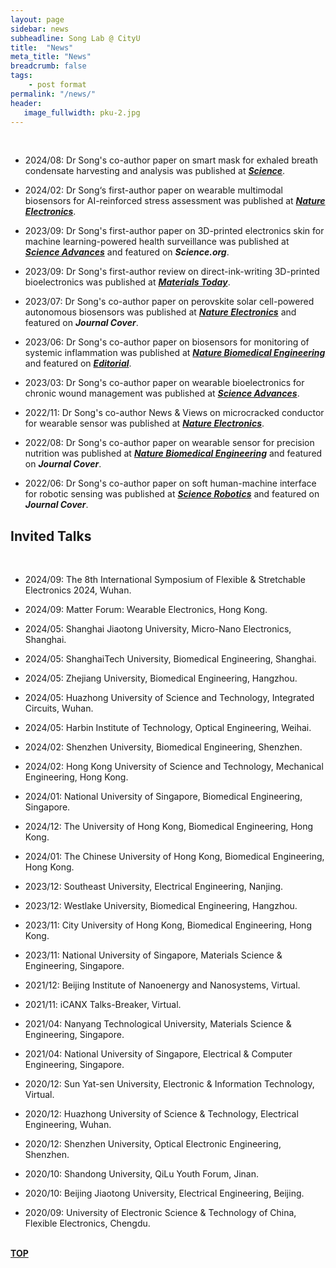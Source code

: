 ```yaml
---
layout: page
sidebar: news
subheadline: Song Lab @ CityU
title:  "News"
meta_title: "News"
breadcrumb: false
tags:
    - post format
permalink: "/news/"
header:
   image_fullwidth: pku-2.jpg
---
```

<br>


- 2024/08: Dr Song's co-author paper on smart mask for exhaled breath condensate harvesting and analysis was published at ***[Science](https://www.science.org/doi/10.1126/science.adn6471)***.


- 2024/02: Dr Song‘s first-author paper on wearable multimodal biosensors for AI-reinforced stress assessment was published at ***[Nature Electronics](https://www.nature.com/articles/s41928-023-01116-6)***.


- 2023/09: Dr Song's first-author paper on 3D-printed electronics skin for machine learning-powered health surveillance was published at ***[Science Advances](https://www.science.org/doi/full/10.1126/sciadv.adi6492)*** and featured on ***Science.org***.

- 2023/09: Dr Song's first-author review on direct-ink-writing 3D-printed bioelectronics was published at ***[Materials Today](https://www.sciencedirect.com/science/article/abs/pii/S1369702123003000)***.


- 2023/07: Dr Song's co-author paper on perovskite solar cell-powered autonomous biosensors was published at ***[Nature Electronics](https://www.nature.com/articles/s41928-023-00996-y)*** and featured on ***Journal Cover***.


- 2023/06: Dr Song's co-author paper on biosensors for monitoring of systemic inflammation was published at ***[Nature Biomedical Engineering](https://www.nature.com/articles/s41551-023-01059-5)*** and featured on [***Editorial***](https://www.nature.com/articles/s41551-023-01126-x).

- 2023/03: Dr Song's co-author paper on wearable bioelectronics for chronic wound management was published at ***[Science Advances](https://www.science.org/doi/10.1126/sciadv.adf7388)***.

- 2022/11: Dr Song's co-author News & Views on microcracked conductor for wearable sensor was published at ***[Nature Electronics](https://www.nature.com/articles/s41928-022-00873-0)***.


- 2022/08: Dr Song's co-author paper on wearable sensor for precision nutrition was published at ***[Nature Biomedical Engineering](https://www.nature.com/articles/s41551-022-00916-z)*** and featured on ***Journal Cover***.


- 2022/06: Dr Song's co-author paper on soft human-machine interface for robotic sensing was published at ***[Science Robotics](https://www.science.org/doi/full/10.1126/scirobotics.abn0495)*** and featured on ***Journal Cover***.

## Invited Talks

<br>


* 2024/09: The 8th International Symposium of Flexible & Stretchable Electronics 2024, Wuhan.
* 2024/09: Matter Forum: Wearable Electronics, Hong Kong.
* 2024/05: Shanghai Jiaotong University, Micro-Nano Electronics, Shanghai.
* 2024/05: ShanghaiTech University, Biomedical Engineering, Shanghai.


* 2024/05: Zhejiang University, Biomedical Engineering, Hangzhou.

* 2024/05: Huazhong University of Science and Technology, Integrated Circuits, Wuhan.


* 2024/05: Harbin Institute of Technology, Optical Engineering, Weihai.

* 2024/02: Shenzhen University, Biomedical Engineering, Shenzhen.

* 2024/02: Hong Kong University of Science and Technology, Mechanical Engineering, Hong Kong.


* 2024/01: National University of Singapore, Biomedical Engineering, Singapore.


* 2024/12: The University of Hong Kong, Biomedical Engineering, Hong Kong.


* 2024/01: The Chinese University of Hong Kong, Biomedical Engineering, Hong Kong.


* 2023/12: Southeast University, Electrical Engineering, Nanjing.


* 2023/12: Westlake University, Biomedical Engineering, Hangzhou.


* 2023/11: City University of Hong Kong, Biomedical Engineering, Hong Kong.

* 2023/11: National University of Singapore, Materials Science & Engineering, Singapore.


* 2021/12: Beijing Institute of Nanoenergy and Nanosystems, Virtual.


* 2021/11: iCANX Talks-Breaker, Virtual.


* 2021/04: Nanyang Technological University, Materials Science & Engineering, Singapore.


* 2021/04: National University of Singapore, Electrical & Computer Engineering, Singapore.


* 2020/12: Sun Yat-sen University, Electronic & Information Technology, Virtual.


* 2020/12: Huazhong University of Science & Technology, Electrical Engineering, Wuhan.


* 2020/12: Shenzhen University, Optical Electronic Engineering, Shenzhen.


* 2020/10: Shandong University, QiLu Youth Forum, Jinan.


* 2020/10: Beijing Jiaotong University, Electrical Engineering, Beijing.


* 2020/09: University of Electronic Science & Technology of China, Flexible Electronics, Chengdu.

<br>

<div id="backtop">
  <b> <a href="#">TOP</a> </b>
</div>
